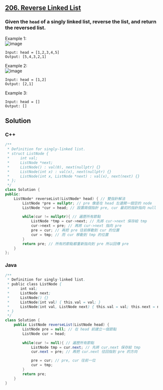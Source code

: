 ## [206. Reverse Linked List](https://leetcode.com/problems/reverse-linked-list/)

### Given the `head` of a singly linked list, reverse the list, and return the reversed list.


Example 1:  
![image](https://assets.leetcode.com/uploads/2021/02/19/rev1ex1.jpg)  
```
Input: head = [1,2,3,4,5]
Output: [5,4,3,2,1]
```

Example 2:  
![image](https://assets.leetcode.com/uploads/2021/02/19/rev1ex2.jpg)  
```
Input: head = [1,2]
Output: [2,1]
```
Example 3:
```
Input: head = []
Output: []
```


## Solution  

### C++  
```c++
/**
 * Definition for singly-linked list.
 * struct ListNode {
 *     int val;
 *     ListNode *next;
 *     ListNode() : val(0), next(nullptr) {}
 *     ListNode(int x) : val(x), next(nullptr) {}
 *     ListNode(int x, ListNode *next) : val(x), next(next) {}
 * };
 */
class Solution {
public:
    ListNode* reverseList(ListNode* head) { // 雙指針解法
        ListNode *pre = nullptr; // pre 像是在 head 左邊開一個空的 node
        ListNode *cur = head; // 設置兩個指針 pre, cur 最初的指針指向 null
        
        while(cur != nullptr){ // 遍歷所有節點
            ListNode *tmp = cur->next; // 先將 cur->next 保存給 tmp
            cur->next = pre; // 再將 cur->next 指向 pre
            pre = cur; // 再把 pre 往前移動到 cur 的位置
            cur = tmp; // 而 cur 移動到 tmp 的位置
        }
        return pre; // 所有的節點都重新指向到 pre 所以回傳 pre
    }
};
```


### Java  
```java
/**
 * Definition for singly-linked list.
 * public class ListNode {
 *     int val;
 *     ListNode next;
 *     ListNode() {}
 *     ListNode(int val) { this.val = val; }
 *     ListNode(int val, ListNode next) { this.val = val; this.next = next; }
 * }
 */
class Solution {
    public ListNode reverseList(ListNode head) {
        ListNode pre = null; // 在 head 前建立一個節點
        ListNode cur = head;
        
        while(cur != null){ // 遍歷所有節點
            ListNode tmp = cur.next; // 先將 cur.next 保存給 tmp
            cur.next = pre; // 再把 cur.next 往回指到 pre 的方向

            pre = cur; // pre, cur 往前一位
            cur = tmp;
        }
        return pre;
    }
}
```
